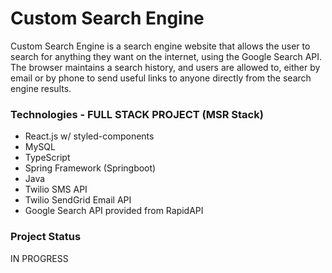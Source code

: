 # Custom Search Engine

Custom Search Engine is a search engine website that allows the user to search for anything they want on the internet, using the Google Search API. The browser maintains a search history, and users are allowed to, either by email or by phone to send useful links to anyone directly from the search engine results.

### Technologies - FULL STACK PROJECT (MSR Stack)

- React.js w/ styled-components
- MySQL
- TypeScript
- Spring Framework (Springboot)
- Java
- Twilio SMS API
- Twilio SendGrid Email API
- Google Search API provided from RapidAPI

### Project Status

IN PROGRESS
